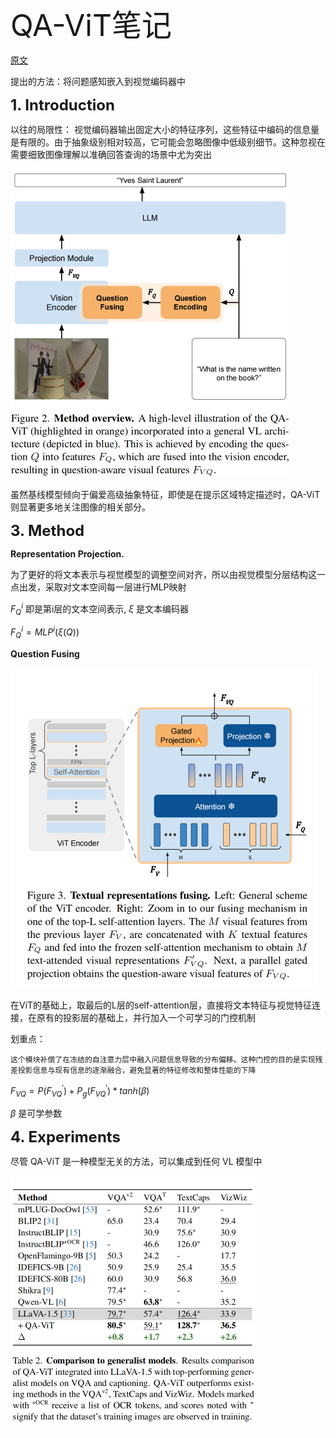 <font size=8>QA-ViT笔记</font>

[原文](https://openaccess.thecvf.com/content/CVPR2024/papers/Ganz_Question_Aware_Vision_Transformer_for_Multimodal_Reasoning_CVPR_2024_paper.pdf)

提出的方法：将问题感知嵌入到视觉编码器中



<font size=5>**1. Introduction**</font>

以往的局限性：
视觉编码器输出固定大小的特征序列，这些特征中编码的信息量是有限的。由于抽象级别相对较高，它可能会忽略图像中低级别细节。这种忽视在需要细致图像理解以准确回答查询的场景中尤为突出

<img src="../论文阅读笔记/img/QA-ViT(1).png" alt="QA-ViT(1)" style="zoom:50%;" />

虽然基线模型倾向于偏爱高级抽象特征，即使是在提示区域特定描述时，QA-ViT 则显著更多地关注图像的相关部分。



<font size=5>**3. Method**</font>

**Representation Projection.** 

为了更好的将文本表示与视觉模型的调整空间对齐，所以由视觉模型分层结构这一点出发，采取对文本空间每一层进行MLP映射

$F^{i}_Q$ 即是第i层的文本空间表示, $\xi$ 是文本编码器

$F^i_Q=MLP^i(\xi(Q))$

**Question Fusing**

<img src="../论文阅读笔记/img/QA-ViT(2).png" alt="QA-ViT(2)" style="zoom:50%;" />

在ViT的基础上，取最后的L层的self-attention层，直接将文本特征与视觉特征连接，在原有的投影层的基础上，并行加入一个可学习的门控机制



划重点：

```
这个模块补偿了在冻结的自注意力层中融入问题信息导致的分布偏移。这种门控的目的是实现残差投影信息与现有信息的逐渐融合，避免显著的特征修改和整体性能的下降
```

$F_{VQ}=P(F^{'}_{VQ})+P_{g}(F^{'}_{VQ})*tanh(\beta)$

$\beta$ 是可学参数



<font size=5>**4. Experiments**</font>

尽管 QA-ViT 是一种模型无关的方法，可以集成到任何 VL 模型中

<img src="../论文阅读笔记/img/QA-ViT(3).png" alt="QA-ViT(3)" style="zoom:50%;" />